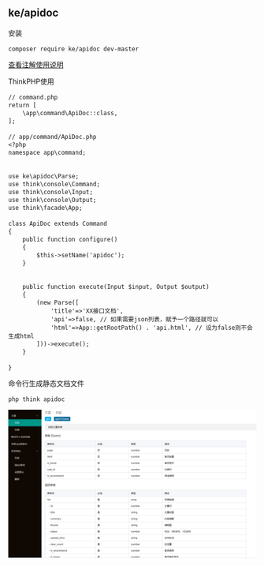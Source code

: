 ## ke/apidoc

安装

```
composer require ke/apidoc dev-master
```

[查看注解使用说明](./docs/README.md)

ThinkPHP使用

```
// command.php
return [
    \app\command\ApiDoc::class,
];

// app/command/ApiDoc.php
<?php
namespace app\command;


use ke\apidoc\Parse;
use think\console\Command;
use think\console\Input;
use think\console\Output;
use think\facade\App;

class ApiDoc extends Command
{
    public function configure()
    {
        $this->setName('apidoc');
    }


    public function execute(Input $input, Output $output)
    {
        (new Parse([
            'title'=>'XX接口文档',
            'api'=>false, // 如果需要json列表，赋予一个路径就可以
            'html'=>App::getRootPath() . 'api.html', // 设为false则不会生成html
        ]))->execute();
    }

}
```

命令行生成静态文档文件
```
php think apidoc
```

![QQ截图20200903144519](./docs/QQ截图20200903144519.png "QQ截图20200903144519.png")
